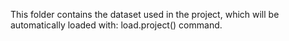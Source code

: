 This folder contains the dataset used in the project, which will be automatically loaded with: load.project() command.